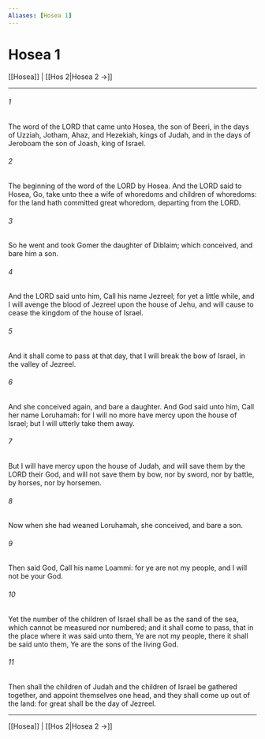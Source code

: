 ```yaml
---
Aliases: [Hosea 1]
---
```

# Hosea 1

[[Hosea]] | [[Hos 2|Hosea 2 →]]
***



###### 1 
The word of the LORD that came unto Hosea, the son of Beeri, in the days of Uzziah, Jotham, Ahaz, and Hezekiah, kings of Judah, and in the days of Jeroboam the son of Joash, king of Israel. 

###### 2 
The beginning of the word of the LORD by Hosea. And the LORD said to Hosea, Go, take unto thee a wife of whoredoms and children of whoredoms: for the land hath committed great whoredom, departing from the LORD. 

###### 3 
So he went and took Gomer the daughter of Diblaim; which conceived, and bare him a son. 

###### 4 
And the LORD said unto him, Call his name Jezreel; for yet a little while, and I will avenge the blood of Jezreel upon the house of Jehu, and will cause to cease the kingdom of the house of Israel. 

###### 5 
And it shall come to pass at that day, that I will break the bow of Israel, in the valley of Jezreel. 

###### 6 
And she conceived again, and bare a daughter. And God said unto him, Call her name Loruhamah: for I will no more have mercy upon the house of Israel; but I will utterly take them away. 

###### 7 
But I will have mercy upon the house of Judah, and will save them by the LORD their God, and will not save them by bow, nor by sword, nor by battle, by horses, nor by horsemen. 

###### 8 
Now when she had weaned Loruhamah, she conceived, and bare a son. 

###### 9 
Then said God, Call his name Loammi: for ye are not my people, and I will not be your God. 

###### 10 
Yet the number of the children of Israel shall be as the sand of the sea, which cannot be measured nor numbered; and it shall come to pass, that in the place where it was said unto them, Ye are not my people, there it shall be said unto them, Ye are the sons of the living God. 

###### 11 
Then shall the children of Judah and the children of Israel be gathered together, and appoint themselves one head, and they shall come up out of the land: for great shall be the day of Jezreel.

***
[[Hosea]] | [[Hos 2|Hosea 2 →]]
